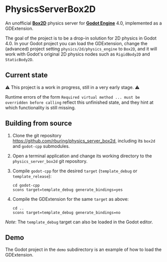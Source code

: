 # PhysicsServerBox2D

An unofficial [**Box2D**](https://github.com/erincatto/box2d) physics server for [**Godot Engine**](https://github.com/godotengine/godot) 4.0, implemented as a GDExtension.

The goal of the project is to be a drop-in solution for 2D physics in Godot 4.0. In your Godot project you can load the GDExtension, change the (advanced) project setting `physics/2d/physics_engine` to `Box2D`, and it will work with Godot's original 2D physics nodes such as `RigidBody2D` and `StaticBody2D`.

## Current state

⚠ This project is a work in progress, still in a very early stage. ⚠

Runtime errors of the form `Required virtual method ... must be overridden before calling` reflect this unfinished state, and they hint at which functionality is still missing.

## Building from source

1. Clone the git repository https://github.com/rburing/physics_server_box2d, including its `box2d` and `godot-cpp` submodules.

2. Open a terminal application and change its working directory to the `physics_server_box2d` git repository.

3. Compile `godot-cpp` for the desired `target` (`template_debug` or `template_release`):

       cd godot-cpp
       scons target=template_debug generate_bindings=yes

4. Compile the GDExtension for the same `target` as above:

       cd ..
       scons target=template_debug generate_bindings=no

*Note*: The `template_debug` target can also be loaded in the Godot editor.

## Demo

The Godot project in the `demo` subdirectory is an example of how to load the GDExtension.
